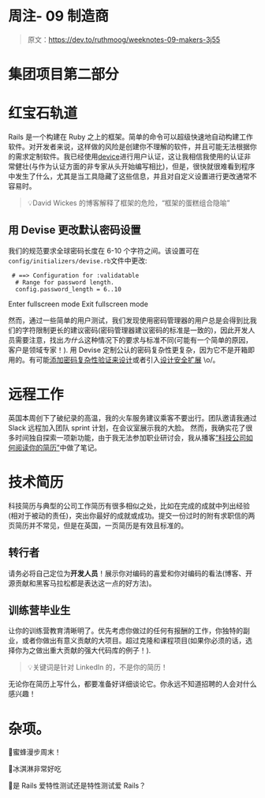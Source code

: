 # 周注- 09 制造商

> 原文：<https://dev.to/ruthmoog/weeknotes-09-makers-3j55>

# 集团项目第二部分

# 红宝石轨道

Rails 是一个构建在 Ruby 之上的框架。简单的命令可以超级快速地自动构建工作软件。对开发者来说，这样做的风险是创建你不理解的软件，并且可能无法根据你的需求定制软件。我已经使用[device](https://github.com/plataformatec/devise)进行用户认证，这让我相信我使用的认证非常健壮(与作为认证方面的非专家从头开始编写相比)，但是，很快就很难看到程序中发生了什么，尤其是当工具隐藏了这些信息，并且对自定义设置进行更改通常不容易时。

> 💡David Wickes 的博客解释了框架的危险，“框架的蛋糕组合隐喻”

## 用 Devise 更改默认密码设置

我们的规范要求全球密码长度在 6-10 个字符之间。该设置可在`config/initializers/devise.rb`文件中更改:

```
 # ==> Configuration for :validatable
  # Range for password length.
  config.password_length = 6..10 
```

Enter fullscreen mode Exit fullscreen mode

然而，通过一些简单的用户测试，我们发现使用密码管理器的用户总是会得到比我们的字符限制更长的建议密码(密码管理器建议密码的标准是一致的)，因此开发人员需要注意，找出*为什么*这种情况下的要求与标准不同(可能有一个简单的原因，客户是领域专家！).
用 Devise 定制公认的密码复杂性更复杂，因为它不是开箱即用的。有可能[添加密码复杂性验证来设计](http://excid3.com/blog/rails-tip-adding-password-complexity-validations-to-devise)或者引入[设计安全扩展](https://github.com/phatworx/devise_security_extension) \o/。

# 远程工作

英国本周创下了破纪录的高温，我的火车服务建议乘客不要出行。团队邀请我通过 Slack 远程加入团队 sprint 计划，在会议室展示我的大脸。
然而，我确实花了很多时间独自探索一项新功能，由于我无法参加职业研讨会，我从播客[“科技公司如何阅读你的简历”](https://www.codenewbie.org/podcast/how-to-tech-companies-read-your-resume)中做了笔记。

# 技术简历

科技简历与典型的公司工作简历有很多相似之处，比如在完成的成就中列出经验(相对于被动的责任)，突出你最好的成就或成功。提交一份过时的附有求职信的两页简历并不常见，但是在英国，一页简历是有效且标准的。

## 转行者

请务必将自己定位为**开发人员**！展示你对编码的喜爱和你对编码的看法(博客、开源贡献和黑客马拉松都是表达这一点的好方法)。

## 训练营毕业生

让你的训练营教育清晰明了。优先考虑你做过的任何有报酬的工作，你独特的副业，或者你做出有意义贡献的大项目。超过克隆和课程项目(如果你必须的话，选择你为之做出重大贡献的强大代码库的例子！).

> 💡关键词是针对 LinkedIn 的，不是你的简历！

无论你在简历上写什么，都要准备好详细谈论它。你永远不知道招聘的人会对什么感兴趣！

# 杂项。

🐝蜜蜂漫步周末！

🍦冰淇淋非常好吃

🎢是 Rails 爱特性测试还是特性测试爱 Rails？